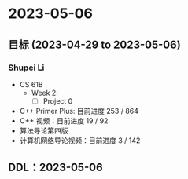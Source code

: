 # 2023-05-06
## 目标 (2023-04-29 to 2023-05-06)
### Shupei Li
- CS 61B
    - Week 2: 
        - [ ] Project 0
- C++ Primer Plus: 目前进度 253 / 864
- C++ 视频：目前进度 19 / 92
- 算法导论第四版
- 计算机网络导论视频：目前进度 3 / 142

## DDL：2023-05-06
